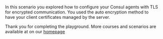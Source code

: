 In this scenario you explored how to configure your Consul agents with TLS for encrypted communication. You used the auto encryption method to have your client certificates managed by the server.

Thank you for completing the playground. More courses and scenarios are available at on our [homepage](https://katacoda.com/hashicorp)

